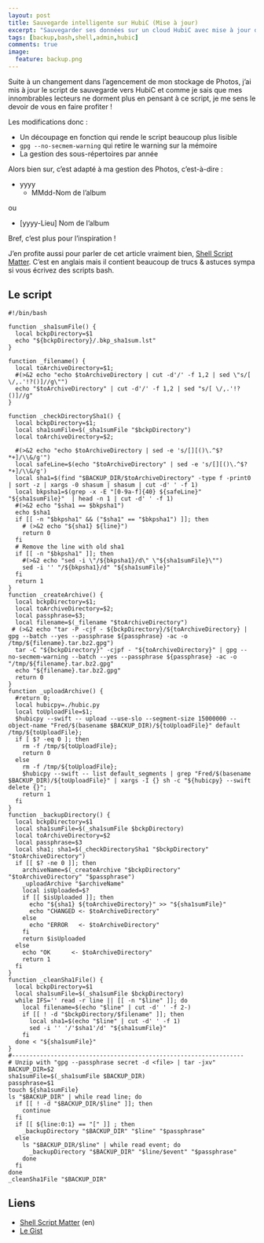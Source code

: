 ```yaml
---
layout: post
title: Sauvegarde intelligente sur HubiC (Mise à jour)
excerpt: "Sauvegarder ses données sur un cloud HubiC avec mise à jour des modifications"
tags: [backup,bash,shell,admin,hubic]
comments: true
image:
  feature: backup.png
---
```


Suite à un changement dans l’agencement de mon stockage de Photos, j’ai mis à jour le script de sauvegarde vers HubiC et comme je sais que mes innombrables lecteurs ne dorment plus en pensant à ce script, je me sens le devoir de vous en faire profiter !

Les modifications donc : 
  * Un découpage en fonction qui rende le script beaucoup plus lisible
  * `gpg --no-secmem-warning` qui retire le warning sur la mémoire
  * La gestion des sous-répertoires par année

Alors bien sur, c’est adapté à ma gestion des Photos, c’est-à-dire :

* yyyy
  - MMdd-Nom de l’album

ou 

* [yyyy-Lieu] Nom de l’album

Bref, c’est plus pour l’inspiration !

J’en profite aussi pour parler de cet article vraiment bien, [Shell Script Matter]. C’est en anglais mais il contient beaucoup de trucs & astuces sympa si vous écrivez des scripts bash.

## Le script
``` shell
#!/bin/bash

function _sha1sumFile() {
  local bckpDirectory=$1
  echo "${bckpDirectory}/.bkp_sha1sum.lst"
}

function _filename() {
  local toArchiveDirectory=$1;
  #(>&2 echo "echo $toArchiveDirectory | cut -d'/' -f 1,2 | sed \"s/[ \/,.'!?()]//g\"")
  echo "$toArchiveDirectory" | cut -d'/' -f 1,2 | sed "s/[ \/,.'!?()]//g"
}

function _checkDirectorySha1() {
  local bckpDirectory=$1;
  local sha1sumFile=$(_sha1sumFile "$bckpDirectory")
  local toArchiveDirectory=$2;

  #(>&2 echo "echo $toArchiveDirectory | sed -e 's/[][()\.^$?*+]/\\&/g'")
  local safeLine=$(echo "$toArchiveDirectory" | sed -e 's/[][()\.^$?*+]/\\&/g')
  local sha1=$(find "$BACKUP_DIR/$toArchiveDirectory" -type f -print0 | sort -z | xargs -0 shasum | shasum | cut -d' ' -f 1)
  local bkpsha1=$(grep -x -E "[0-9a-f]{40} ${safeLine}" "${sha1sumFile}"  | head -n 1 | cut -d' ' -f 1)
  #(>&2 echo "$sha1 == $bkpsha1")
  echo $sha1
  if [[ -n "$bkpsha1" && ("$sha1" == "$bkpsha1") ]]; then
    # (>&2 echo "${sha1} ${line}")
    return 0
  fi
  # Remove the line with old sha1
  if [[ -n "$bkpsha1" ]]; then
    #(>&2 echo "sed -i \"/${bkpsha1}/d\" \"${sha1sumFile}\"")
    sed -i '' "/${bkpsha1}/d" "${sha1sumFile}"
  fi
  return 1
}
function _createArchive() {
  local bckpDirectory=$1;
  local toArchiveDirectory=$2;
  local passphrase=$3;
  local filename=$(_filename "$toArchiveDirectory")
 # (>&2 echo "tar -P -cjf - ${bckpDirectory}/${toArchiveDirectory} | gpg --batch --yes --passphrase ${passphrase} -ac -o /tmp/${filename}.tar.bz2.gpg")
  tar -C "${bckpDirectory}" -cjpf - "${toArchiveDirectory}" | gpg --no-secmem-warning --batch --yes --passphrase ${passphrase} -ac -o "/tmp/${filename}.tar.bz2.gpg"
  echo "${filename}.tar.bz2.gpg"
  return 0
}
function _uploadArchive() {
  #return 0;
  local hubicpy=./hubic.py
  local toUploadFile=$1;
  $hubicpy --swift -- upload --use-slo --segment-size 15000000 --object-name "Fred/$(basename $BACKUP_DIR)/${toUploadFile}" default /tmp/${toUploadFile};
  if [ $? -eq 0 ]; then
    rm -f /tmp/${toUploadFile};
    return 0
  else
    rm -f /tmp/${toUploadFile};
    $hubicpy --swift -- list default_segments | grep "Fred/$(basename $BACKUP_DIR)/${toUploadFile}" | xargs -I {} sh -c "${hubicpy} --swift delete {}";
    return 1
  fi
}
function _backupDirectory() {
  local bckpDirectory=$1
  local sha1sumFile=$(_sha1sumFile $bckpDirectory)
  local toArchiveDirectory=$2
  local passphrase=$3
  local sha1; sha1=$(_checkDirectorySha1 "$bckpDirectory" "$toArchiveDirectory")
  if [[ $? -ne 0 ]]; then
    archiveName=$(_createArchive "$bckpDirectory" "$toArchiveDirectory" "$passphrase")
    _uploadArchive "$archiveName"
    local isUploaded=$?
    if [[ $isUploaded ]]; then
      echo "${sha1} ${toArchiveDirectory}" >> "${sha1sumFile}"
      echo "CHANGED <- $toArchiveDirectory"
    else
      echo "ERROR   <- $toArchiveDirectory"
    fi
    return $isUploaded
  else
    echo "OK      <- $toArchiveDirectory"
    return 1
  fi
}
function _cleanSha1File() {
  local bckpDirectory=$1
  local sha1sumFile=$(_sha1sumFile $bckpDirectory)
  while IFS='' read -r line || [[ -n "$line" ]]; do
    local filename=$(echo "$line" | cut -d' ' -f 2-)
    if [[ ! -d "$bckpDirectory/$filename" ]]; then
      local sha1=$(echo "$line" | cut -d' ' -f 1)
      sed -i '' '/'$sha1'/d' "${sha1sumFile}"
    fi
  done < "${sha1sumFile}"
}
#------------------------------------------------------------------
# Unzip with "gpg --passphrase secret -d <file> | tar -jxv"
BACKUP_DIR=$2
sha1sumFile=$(_sha1sumFile $BACKUP_DIR)
passphrase=$1
touch ${sha1sumFile}
ls "$BACKUP_DIR" | while read line; do
  if [[ ! -d "$BACKUP_DIR/$line" ]]; then
    continue
  fi
  if [[ ${line:0:1} == "[" ]] ; then
    _backupDirectory "$BACKUP_DIR" "$line" "$passphrase"
  else
    ls "$BACKUP_DIR/$line" | while read event; do
      _backupDirectory "$BACKUP_DIR" "$line/$event" "$passphrase"
    done
  fi
done
_cleanSha1File "$BACKUP_DIR"
```

## Liens
* [Shell Script Matter][] (en)
* [Le Gist][]

[Shell Script Matter]: https://dev.to/thiht/shell-scripts-matter
[Le Gist]: https://gist.github.com/Marthym/bbdd8688eaa6e1776a304aabb99099b3
